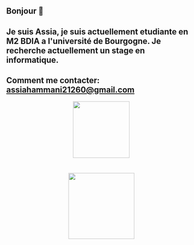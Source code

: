 ## Bonjour 👋

## Je suis Assia, je suis actuellement etudiante en M2 BDIA a l'université de Bourgogne. Je recherche actuellement un stage en informatique.
## Comment me contacter: assiahammani21260@gmail.com
<p align='center'>
   <a href="https://github.com/asiaHH/github-readme-stats">
      <img height=150 src="https://github-readme-stats.vercel.app/api?username=asiaHH"/></a>
</p>
<div align="center" style="margin: 40px 0">
   <a href="https://github.com/asiaHH/github-profile-views-counter">
       <img width="175px" src="https://komarev.com/ghpvc/?username=asiaHH&color=DE002D">
   </a>
</div>
<!--
**asiaHH/asiaHH** is a ✨ _special_ ✨ repository because its `README.md` (this file) appears on your GitHub profile.

Here are some ideas to get you started:

- 🔭 I’m currently working on ...
- 🌱 I’m currently learning ...
- 👯 I’m looking to collaborate on ...
- 🤔 I’m looking for help with ...
- 💬 Ask me about ...
- 📫 How to reach me: ...
- 😄 Pronouns: ...
- ⚡ Fun fact: ...
-->
